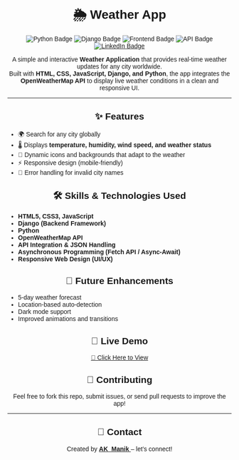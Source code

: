 <div align="center" style="font-family: Arial, sans-serif;">

<h1>🌦️ Weather App</h1>

<!-- Badges -->
<p>
  <img src="https://img.shields.io/badge/Language-Python-blue?logo=python&logoColor=white" alt="Python Badge">
  <img src="https://img.shields.io/badge/Framework-Django-green?logo=django&logoColor=white" alt="Django Badge">
  <img src="https://img.shields.io/badge/Frontend-HTML%2FCSS%2FJS-orange?logo=javascript&logoColor=white" alt="Frontend Badge">
  <img src="https://img.shields.io/badge/API-OpenWeatherMap-yellow?logo=cloud&logoColor=white" alt="API Badge">
  <a href="https://www.linkedin.com/in/ashish-manik-15022005ak/" target="_blank">
    <img src="https://img.shields.io/badge/Connect-LinkedIn-blue?logo=linkedin" alt="LinkedIn Badge">
  </a>
</p>

<p>
A simple and interactive <b>Weather Application</b> that provides real-time weather updates for any city worldwide. <br>
Built with <b>HTML, CSS, JavaScript, Django, and Python</b>, the app integrates the 
<b>OpenWeatherMap API</b> to display live weather conditions in a clean and responsive UI.
</p>

<hr>

<h2>✨ Features</h2>
<ul align="left">
  <li>🌍 Search for any city globally</li>
  <li>🌡️ Displays <b>temperature, humidity, wind speed, and weather status</b></li>
  <li>🎨 Dynamic icons and backgrounds that adapt to the weather</li>
  <li>⚡ Responsive design (mobile-friendly)</li>
  <li>🚫 Error handling for invalid city names</li>
</ul>

<h2>🛠️ Skills & Technologies Used</h2>
<ul align="left">
  <li><b>HTML5, CSS3, JavaScript</b></li>
  <li><b>Django (Backend Framework)</b></li>
  <li><b>Python</b></li>
  <li><b>OpenWeatherMap API</b></li>
  <li><b>API Integration & JSON Handling</b></li>
  <li><b>Asynchronous Programming (Fetch API / Async-Await)</b></li>
  <li><b>Responsive Web Design (UI/UX)</b></li>
</ul>

<h2>🚀 Future Enhancements</h2>
<ul align="left">
  <li>5-day weather forecast</li>
  <li>Location-based auto-detection</li>
  <li>Dark mode support</li>
  <li>Improved animations and transitions</li>
</ul>

<h2>🔗 Live Demo</h2>
<p>
<a href="https://www.linkedin.com/in/ashish-manik-15022005ak/" target="_blank">
🔗 Click Here to View
</a>
</p>

<h2>🤝 Contributing</h2>
<p>
Feel free to fork this repo, submit issues, or send pull requests to improve the app!
</p>

<hr>

<h2>📧 Contact</h2>
<p>
Created by 
<b>
<a href="https://www.linkedin.com/in/ashish-manik-15022005ak/" target="_blank">
AK_Manik
</a>
</b> – let’s connect!
</p>

</div>
